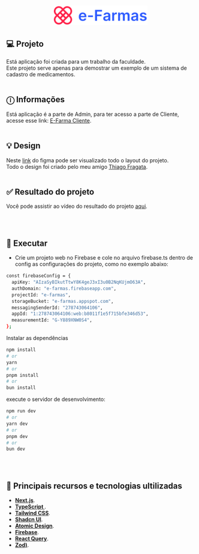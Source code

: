 <h1 align="center">
  <img alt="e-Farma" title="e-Farma" src="public/assets/logoEFarmas.svg" width="250px" />
</h1>

## 💻 Projeto

Está aplicação foi criada para um trabalho da faculdade.<br>
Este projeto serve apenas para demostrar um exemplo de um sistema de cadastro de medicamentos.
<br><br>

## ⓘ Informações

Está aplicação é a parte de Admin, para ter acesso a parte de Cliente, acesse esse link: [E-Farma Cliente](https://github.com/WillianMedeiros14/todo-bemol-api). <br><br>

## 💡 Design

Neste [link](<https://www.figma.com/design/yxZnPCfVaKlb0uqGPFxSfs/e-farmas-(Copy)?node-id=0-1&t=KQdGOX4uG4wmk4Fl-0>) do figma pode ser visualizado todo o layout do projeto. <br>
Todo o design foi criado pelo meu amigo [Thiago Fragata](https://www.linkedin.com/in/thiagohenriquefragata). <br><br>

## ✅ Resultado do projeto

Você pode assistir ao vídeo do resultado do projeto [aqui](https://drive.google.com/file/d/1rz34EeXs8XEgqKKJogd8WvYacXPEDov7/view?usp=sharing).

<br><br>

## 🎲 Executar

- Crie um projeto web no Firebase e cole no arquivo firebase.ts dentro de config as configurações do projeto, como no exemplo abaixo:

```bash
const firebaseConfig = {
  apiKey: "AIzaSyBIkutTtwY8K4geJ3xI3u0B2NqKUjmO63A",
  authDomain: "e-farmas.firebaseapp.com",
  projectId: "e-farmas",
  storageBucket: "e-farmas.appspot.com",
  messagingSenderId: "278743064106",
  appId: "1:278743064106:web:b8011f1e5f715bfe346d53",
  measurementId: "G-Y889XNW0S4",
};
```

Instalar as dependências

```bash
npm install
# or
yarn
# or
pnpm install
# or
bun install
```

execute o servidor de desenvolvimento:

```bash
npm run dev
# or
yarn dev
# or
pnpm dev
# or
bun dev
```

<br><br>

## 🚀 Principais recursos e tecnologias ultilizadas

- **[Next.js](https://nextjs.org/)**.
- **[TypeScript ](https://www.typescriptlang.org/)**.
- **[Tailwind CSS](https://tailwindcss.com/)**.
- **[Shadcn UI](https://ui.shadcn.com/)**.
- **[Atomic Design](https://medium.com/appledeveloperacademy-ufpe/o-que-%C3%A9-atomic-design-16ddcb574f89)**.
- **[Firebase](https://firebase.google.com/?hl=pt-br)**.
- **[React Query](https://tanstack.com/query/latest/docs/framework/react/overview)**.
- **[Zod)](https://zod.dev/)**.
